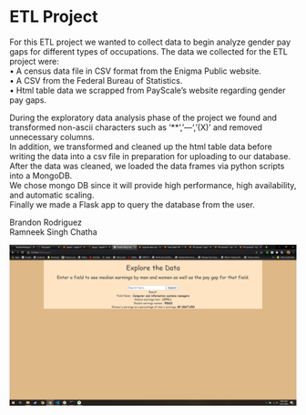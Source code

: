 # ETL Project  
For this ETL project we wanted to collect data to begin analyze gender pay gaps for different types of occupations. The data we collected for the ETL project were:  
•	A census data file in CSV format from the Enigma Public website.    
•	A CSV from the Federal Bureau of Statistics.  
•	Html table data we scrapped from PayScale’s website regarding gender pay gaps.

During the exploratory data analysis phase of the project we found and transformed non-ascii characters such as ‘**’,’—‘,’(X)’ and removed unnecessary columns.  
In addition, we transformed and cleaned up the html table data before writing the data into a csv file in preparation for uploading to our database.  
After the data was cleaned, we loaded the data frames via python scripts into a MongoDB.  
We chose mongo DB since it will provide high performance, high availability, and automatic scaling.  
Finally we made a Flask app to query the database from the user.  	

Brandon Rodriguez  
Ramneek Singh Chatha
  
![](Screenshot%20(37).png)

